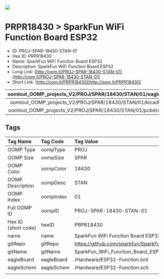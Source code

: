 


  
![][im]
# PRPR18430 > SparkFun WiFi Function Board ESP32

- ID: PROJ-SPAR-18430-STAN-01
- Hex ID: PRPR18430
- Name: SparkFun WiFi Function Board ESP32
- Description: SparkFun WiFi Function Board ESP32
- Long Link: [http://oom.lt/PROJ-SPAR-18430-STAN-01](http://oom.lt/PROJ-SPAR-18430-STAN-01)
- Short Link: [http://oom.lt/PRPR18430](http://oom.lt/PRPR18430)
  

|oomlout_OOMP_projects_V2/PROJ/SPAR/18430/STAN/01/eagleImage.png|oomlout_OOMP_projects_V2/PROJ/SPAR/18430/STAN/01/eagleSchemImage.png|oomlout_OOMP_projects_V2/PROJ/SPAR/18430/STAN/01/kicadPcb3dFront.png|oomlout_OOMP_projects_V2/PROJ/SPAR/18430/STAN/01/kicadPcb3dBack.png|
| :---: | :---: | :---: | :---: |
|oomlout_OOMP_projects_V2/PROJ/SPAR/18430/STAN/01/kicadPcb3d.png|oomlout_OOMP_projects_V2/PROJ/SPAR/18430/STAN/01/bomBack.png|oomlout_OOMP_projects_V2/PROJ/SPAR/18430/STAN/01/bomFront.png|oomlout_OOMP_projects_V2/PROJ/SPAR/18430/STAN/01/pcbdraw.svg|
|oomlout_OOMP_projects_V2/PROJ/SPAR/18430/STAN/01/pcbdrawBack.svg||||

## Tags
  

|Tag Name|Tag Code|Tag Value|
| :--- | :--- | :--- |
|OOMP Type|oompType|PROJ|
|OOMP Size|oompSize|SPAR|
|OOMP Color|oompColor|18430|
|OOMP Description|oompDesc|STAN|
|OOMP Index|oompIndex|01|
|Full OOMP ID|oompID|PROJ-SPAR-18430-STAN-01|
|Hex ID (short code)|hexID|PRPR18430|
|name|name|SparkFun WiFi Function Board ESP32|
|gitRepo|gitRepo|https://github.com/sparkfun/SparkFun_WiFi_Function_Board_ESP32|
|gitName|gitName|SparkFun_WiFi_Function_Board_ESP32|
|eagleBoard|eagleBoard|/Hardware/ESP32-Function.brd|
|eagleSchem|eagleSchem|/Hardware/ESP32-Function.sch|
||||



[im]: PROJ/SPAR/18430/STAN/01/kicadPcb3d_450.png
